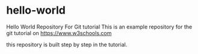 # hello-world
Hello World Repository For Git
tutorial
This is an example repository for the git tutorial on
https://www.w3schools.com

this repository is built step by step
in the tutorial.